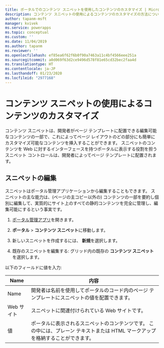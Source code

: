 ```yaml
---
title: ポータルでのコンテンツ スニペットを使用したコンテンツのカスタマイズ | MicrosoftDocs
description: コンテンツ スニペットの使用によるコンテンツのカスタマイズの方法について学習します。
author: tapanm-msft
manager: kvivek
ms.service: powerapps
ms.topic: conceptual
ms.custom: ''
ms.date: 11/04/2019
ms.author: tapanm
ms.reviewer: ''
ms.openlocfilehash: ef85ea6f62f6b0f90a7463a11c4bf4566eee251a
ms.sourcegitcommit: a0d069f63d2ce9496d578f81e65cd32bec2faa4d
ms.translationtype: HT
ms.contentlocale: ja-JP
ms.lasthandoff: 01/23/2020
ms.locfileid: "2977168"
---
```

# <a name="customize-content-by-using-content-snippets"></a>コンテンツ スニペットの使用によるコンテンツのカスタマイズ

コンテンツ スニペットは、開発者がページ テンプレートに配置できる編集可能なコンテンツの一部で、これによってページ レイアウトのどの部分にも簡単にカスタマイズ可能なコンテンツを挿入することができます。 スニペットのコンテンツを Web に対するインターフェースを持つポータルに表示する役割を担うスニペット コントロールは、開発者によってページ テンプレートに配置されます。

## <a name="edit-snippets"></a>スニペットの編集

スニペットはポータル管理アプリケーションから編集することもできます。 スニペットの主な能力は、(ページの主コピー以外の) コンテンツの一部を要約し個別に編集して、実質的にサイト上のすべての静的コンテンツを完全に管理し、編集可能にするという事実です。

1. [ポータル管理アプリ](configure-portal.md)を開きます。

2.  **ポータル** > **コンテンツ スニペット**に移動します。

3.  新しいスニペットを作成するには、 **新規**を選択します。

4.  既存のスニペットを編集する: グリッド内の既存の **コンテンツ スニペット** を選択します。

以下のフィールドに値を入力:

| Name    | 内容                                                                                                   |
|---------|---------------------------------------------------------------------------------------------------------------|
| Name    | 開発者は名前を使用してポータルのコード内のページ テンプレートにスニペットの値を配置できます。 |
| Web サイト | スニペットに関連付けられている Web サイトです。                                                              |
| 値   | ポータルに表示されるスニペットのコンテンツです。 この中には、プレーン テキストまたは HTML マークアップを格納することができます。         |



